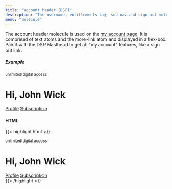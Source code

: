 ```yaml
---
title: "account header (DSP)"
description: "The username, entitlements tag, sub nav and sign out molecule at the top of my account pages"
menu: "molecule"
---
```


The account header molecule is used on the <a href="/saratoga/decks/my-account">my account page.</a> It is comprised of text atoms and the more-link atom and displayed in a flex-box. Pair it with the DSP Masthead to get all "my account" features, like a sign out link.

##### Example

<div class="dsp">
    <div class="account-header">
        <div class="package small">
            <small>unlimited digital access</small>
            <h1 class="serif">Hi, John Wick</h1>
        </div>
        <div class="nav">
            <a href="#" class="tab active">Profile</a>
            <a href="#" class="tab">Subscription</a>
        </div>
    </div>
</div>

#### HTML
{{< highlight html >}}
<div class="account-header">
    <div class="package small">
        <small>unlimited digital access</small>
        <h1 class="serif">Hi, John Wick</h1>
    </div>
    <div class="nav">
        <a href="#" class="tab active">Profile</a>
        <a href="#" class="tab">Subscription</a>
    </div>
</div>
{{< /highlight >}}
